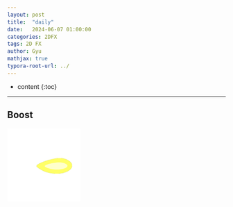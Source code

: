 ```yaml
---
layout: post
title:  "daily"
date:   2024-06-07 01:00:00
categories: 2DFX
tags: 2D FX
author: Gyu
mathjax: true
typora-root-url: ../
---
```


* content
{:toc}

---
## Boost

<img src="/assets/images/2024-06-07-daily/Zero.gif" alt="Zero" style="zoom:33%;" />
